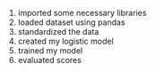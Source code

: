 1. imported some necessary libraries 
2. loaded dataset using pandas
3. standardized the data
4. created my logistic model
5. trained my model
6. evaluated scores 
